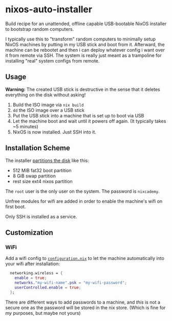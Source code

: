 # nixos-auto-installer

Build recipe for an unattended, offline capable USB-bootable NixOS installer to bootstrap random computers.

I typically use this to "transform" random computers to minimally setup NixOS machines by putting in my USB stick and boot from it.
Afterward, the machine can be rebootet and then i can deploy whatever config i want over it from remote via SSH.
The system is really just meant as a trampoline for installing "real" system configs from remote.

## Usage

**Warning:** The created USB stick is destructive in the sense that it deletes everything on the disk without asking!

1. Build the ISO image via `nix build`
2. `dd` the ISO image over a USB stick
3. Put the USB stick into a machine that is set up to boot via USB
4. Let the machine boot and wait until it powers off again. (It typically takes ~5 minutes)
5. NixOS is now installed. Just SSH into it.

## Installation Scheme

The installer [partitions the disk](https://github.com/tfc/nixos-auto-installer/blob/main/installer.nix#L35) like this:

- 512 MiB fat32 boot partition
- 8 GiB swap partition
- rest size ext4  nixos partition

The `root` user is the only user on the system. The password is `nixcademy`.

Unfree modules for wifi are added in order to enable the machine's wifi on first boot.

Only SSH is installed as a service.

## Customization

### WiFi

Add a wifi config to [`configuration.nix`](./configuration/configuration.nix) to let the machine automatically into your wifi after installation:

```nix
  networking.wireless = {
    enable = true;
    networks."my-wifi-name".psk = "my-wifi-password";
    userControlled.enable = true;
  };
```

There are different ways to add passwords to a machine, and *this* is not a secure one as the password will be stored in the nix store.
(Which is fine for *my* purposes, but maybe not yours)
